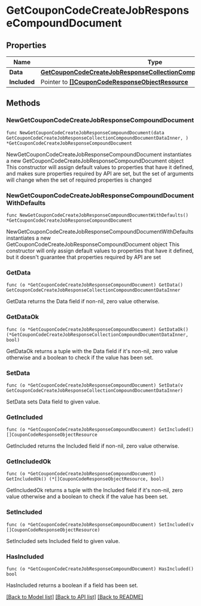 # GetCouponCodeCreateJobResponseCompoundDocument

## Properties

Name | Type | Description | Notes
------------ | ------------- | ------------- | -------------
**Data** | [**GetCouponCodeCreateJobResponseCollectionCompoundDocumentDataInner**](GetCouponCodeCreateJobResponseCollectionCompoundDocumentDataInner.md) |  | 
**Included** | Pointer to [**[]CouponCodeResponseObjectResource**](CouponCodeResponseObjectResource.md) |  | [optional] 

## Methods

### NewGetCouponCodeCreateJobResponseCompoundDocument

`func NewGetCouponCodeCreateJobResponseCompoundDocument(data GetCouponCodeCreateJobResponseCollectionCompoundDocumentDataInner, ) *GetCouponCodeCreateJobResponseCompoundDocument`

NewGetCouponCodeCreateJobResponseCompoundDocument instantiates a new GetCouponCodeCreateJobResponseCompoundDocument object
This constructor will assign default values to properties that have it defined,
and makes sure properties required by API are set, but the set of arguments
will change when the set of required properties is changed

### NewGetCouponCodeCreateJobResponseCompoundDocumentWithDefaults

`func NewGetCouponCodeCreateJobResponseCompoundDocumentWithDefaults() *GetCouponCodeCreateJobResponseCompoundDocument`

NewGetCouponCodeCreateJobResponseCompoundDocumentWithDefaults instantiates a new GetCouponCodeCreateJobResponseCompoundDocument object
This constructor will only assign default values to properties that have it defined,
but it doesn't guarantee that properties required by API are set

### GetData

`func (o *GetCouponCodeCreateJobResponseCompoundDocument) GetData() GetCouponCodeCreateJobResponseCollectionCompoundDocumentDataInner`

GetData returns the Data field if non-nil, zero value otherwise.

### GetDataOk

`func (o *GetCouponCodeCreateJobResponseCompoundDocument) GetDataOk() (*GetCouponCodeCreateJobResponseCollectionCompoundDocumentDataInner, bool)`

GetDataOk returns a tuple with the Data field if it's non-nil, zero value otherwise
and a boolean to check if the value has been set.

### SetData

`func (o *GetCouponCodeCreateJobResponseCompoundDocument) SetData(v GetCouponCodeCreateJobResponseCollectionCompoundDocumentDataInner)`

SetData sets Data field to given value.


### GetIncluded

`func (o *GetCouponCodeCreateJobResponseCompoundDocument) GetIncluded() []CouponCodeResponseObjectResource`

GetIncluded returns the Included field if non-nil, zero value otherwise.

### GetIncludedOk

`func (o *GetCouponCodeCreateJobResponseCompoundDocument) GetIncludedOk() (*[]CouponCodeResponseObjectResource, bool)`

GetIncludedOk returns a tuple with the Included field if it's non-nil, zero value otherwise
and a boolean to check if the value has been set.

### SetIncluded

`func (o *GetCouponCodeCreateJobResponseCompoundDocument) SetIncluded(v []CouponCodeResponseObjectResource)`

SetIncluded sets Included field to given value.

### HasIncluded

`func (o *GetCouponCodeCreateJobResponseCompoundDocument) HasIncluded() bool`

HasIncluded returns a boolean if a field has been set.


[[Back to Model list]](../README.md#documentation-for-models) [[Back to API list]](../README.md#documentation-for-api-endpoints) [[Back to README]](../README.md)


